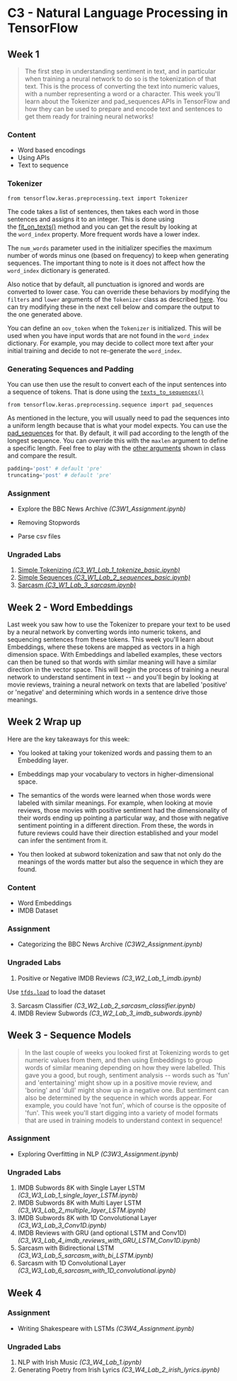 # C3 - Natural Language Processing in TensorFlow

## Week 1

>The first step in understanding sentiment in text, and in particular when training a neural network to do so is the tokenization of that text. This is the process of converting the text into numeric values, with a number representing a word or a character. This week you'll learn about the Tokenizer and pad_sequences APIs in TensorFlow and how they can be used to prepare and encode text and sentences to get them ready for training neural networks!

### Content
- Word based encodings
- Using APIs
- Text to sequence

### Tokenizer

`from tensorflow.keras.preprocessing.text import Tokenizer`

The code takes a list of sentences, then takes each word in those sentences and assigns it to an integer. This is done using the [fit_on_texts()](https://www.tensorflow.org/api_docs/python/tf/keras/preprocessing/text/Tokenizer#fit_on_texts) method and you can get the result by looking at the `word_index` property. More frequent words have a lower index.

The `num_words` parameter used in the initializer specifies the maximum number of words minus one (based on frequency) to keep when generating sequences. The important thing to note is it does not affect how the `word_index` dictionary is generated.   

Also notice that by default, all punctuation is ignored and words are converted to lower case. You can override these behaviors by modifying the `filters` and `lower` arguments of the `Tokenizer` class as described [here](https://www.tensorflow.org/api_docs/python/tf/keras/preprocessing/text/Tokenizer#arguments). You can try modifying these in the next cell below and compare the output to the one generated above.

You can define an `oov_token` when the `Tokenizer` is initialized. This will be used when you have input words that are not found in the `word_index` dictionary. For example, you may decide to collect more text after your initial training and decide to not re-generate the `word_index`. 

### Generating Sequences and Padding

You can use then use the result to convert each of the input sentences into a sequence of tokens. That is done using the [`texts_to_sequences()`](https://www.tensorflow.org/api_docs/python/tf/keras/preprocessing/text/Tokenizer#texts_to_sequences)

`from tensorflow.keras.preprocessing.sequence import pad_sequences`

As mentioned in the lecture, you will usually need to pad the sequences into a uniform length because that is what your model expects. You can use the [pad_sequences](https://www.tensorflow.org/api_docs/python/tf/keras/preprocessing/sequence/pad_sequences) for that. By default, it will pad according to the length of the longest sequence. You can override this with the `maxlen` argument to define a specific length. Feel free to play with the [other arguments](https://www.tensorflow.org/api_docs/python/tf/keras/preprocessing/sequence/pad_sequences#args) shown in class and compare the result.

```python
padding='post' # default 'pre'
truncating='post' # default 'pre'
```


### Assignment 

- Explore the BBC News Archive _(C3W1_Assignment.ipynb)_

- Removing Stopwords
- Parse csv files

### Ungraded Labs

1. [Simple Tokenizing _(C3_W1_Lab_1_tokenize_basic.ipynb)_](https://github.com/https-deeplearning-ai/tensorflow-1-public/blob/main/C3/W1/ungraded_labs/C3_W1_Lab_1_tokenize_basic.ipynb)
2. [Simple Sequences _(C3_W1_Lab_2_sequences_basic.ipynb)_](https://github.com/https-deeplearning-ai/tensorflow-1-public/blob/main/C3/W1/ungraded_labs/C3_W1_Lab_2_sequences_basic.ipynb)
3. [Sarcasm _(C3_W1_Lab_3_sarcasm.ipynb)_](https://github.com/https-deeplearning-ai/tensorflow-1-public/blob/main/C3/W1/ungraded_labs/C3_W1_Lab_3_sarcasm.ipynb)

## Week 2 - Word Embeddings

Last week you saw how to use the Tokenizer to prepare your text to be used by a neural network by converting words into numeric tokens, and sequencing sentences from these tokens. This week you'll learn about Embeddings, where these tokens are mapped as vectors in a high dimension space. With Embeddings and labelled examples, these vectors can then be tuned so that words with similar meaning will have a similar direction in the vector space. This will begin the process of training a neural network to understand sentiment in text -- and you'll begin by looking at movie reviews, training a neural network on texts that are labelled 'positive' or 'negative' and determining which words in a sentence drive those meanings.

## Week 2 Wrap up

Here are the key takeaways for this week:

-   You looked at taking your tokenized words and passing them to an Embedding layer.
    
-   Embeddings map your vocabulary to vectors in higher-dimensional space.
    
-   The semantics of the words were learned when those words were labeled with similar meanings. For example, when looking at movie reviews, those movies with positive sentiment had the dimensionality of their words ending up pointing a particular way, and those with negative sentiment pointing in a different direction. From these, the words in future reviews could have their direction established and your model can infer the sentiment from it.
    
-   You then looked at subword tokenization and saw that not only do the meanings of the words matter but also the sequence in which they are found.

### Content
- Word Embeddings
- IMDB Dataset


### Assignment 

- Categorizing the BBC News Archive _(C3W2_Assignment.ipynb)_

### Ungraded Labs

1. Positive or Negative IMDB Reviews _(C3_W2_Lab_1_imdb.ipynb)_

Use [`tfds.load`](https://www.tensorflow.org/datasets/api_docs/python/tfds/load) to load the dataset

3. Sarcasm Classifier _(C3_W2_Lab_2_sarcasm_classifier.ipynb)_
4. IMDB Review Subwords _(C3_W2_Lab_3_imdb_subwords.ipynb)_

## Week 3 - Sequence Models
> In the last couple of weeks you looked first at Tokenizing words to get numeric values from them, and then using Embeddings to group words of similar meaning depending on how they were labelled. This gave you a good, but rough, sentiment analysis -- words such as 'fun' and 'entertaining' might show up in a positive movie review, and 'boring' and 'dull' might show up in a negative one. But sentiment can also be determined by the sequence in which words appear. For example, you could have 'not fun', which of course is the opposite of 'fun'. This week you'll start digging into a variety of model formats that are used in training models to understand context in sequence!


### Assignment 

- Exploring Overfitting in NLP _(C3W3_Assignment.ipynb)_

### Ungraded Labs

1. IMDB Subwords 8K with Single Layer LSTM _(C3_W3_Lab_1_single_layer_LSTM.ipynb)_
2. IMDB Subwords 8K with Multi Layer LSTM _(C3_W3_Lab_2_multiple_layer_LSTM.ipynb)_
3. IMDB Subwords 8K with 1D Convolutional Layer _(C3_W3_Lab_3_Conv1D.ipynb)_
4. IMDB Reviews with GRU (and optional LSTM and Conv1D) _(C3_W3_Lab_4_imdb_reviews_with_GRU_LSTM_Conv1D.ipynb)_
5. Sarcasm with Bidirectional LSTM _(C3_W3_Lab_5_sarcasm_with_bi_LSTM.ipynb)_
6. Sarcasm with 1D Convolutional Layer _(C3_W3_Lab_6_sarcasm_with_1D_convolutional.ipynb)_

## Week 4

### Assignment

- Writing Shakespeare with LSTMs _(C3W4_Assignment.ipynb)_

### Ungraded Labs

1. NLP with Irish Music _(C3_W4_Lab_1.ipynb)_
2. Generating Poetry from Irish Lyrics _(C3_W4_Lab_2_irish_lyrics.ipynb)_
